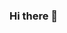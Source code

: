### Hi there 👋

<!--
**DWXFounder/DWXFounder** is a ✨ _special_ ✨ repository because its `README.md` (this file) appears on your GitHub profile.

Here are some ideas to get you started:

- 🔭 I’m currently working on the development of my:
a. MVP an Intelligent Blockchain Notarization & NFTokenization Platform for Motor Vehicles or Vessels. Notaries Remotely Legalize Contracts, e-Signs & Ownership Rights between the Buyer & Dealer, Lender, Seller, or Trader. Quickly, Transparently & No-Hassle.
b. @Blockdepth.eth my decentralized alter ego's blog publication(s) an outlet of to dispell the misconceptions surrounding the decentralized technologies, such as A.I., Blockchain and Web3. Infact, going forward I will not longer refer to it as Web3 the more adepquate term. We are developing a new iteration of the internet, The Internet of People, we should just call it, IoP becasue it is not just about the IoT it is about us, the people. If you are interested into reading my trailblazing and thought leading ideas of decentralized technologies, please visit https://Blockdepth.xyz
c. I am still a member of the ENS DAO 
d. As wekll as an active member and collaborator of https://github.com/smartcontractresearchforum


- 🌱 I’m currently learning: 
a. Python, 
b. TypeScript, 
c. Rust, 
d. Solidity, and 
e. how to be a better writer and vodcaster 

- 👯 I’m looking to collaborate on: 
a. more proposals with the ENS DAO 
b. write more decentralized articles
c. 

- 🤔 I’m looking for help with
a. I would like to find potential investors for my startup, DocuWerx | oNaaS 
b. more exposure, articles, media etc. 

- 💬 Ask me about 
a. any of the aforementioned information, i'm easy to talk to and bounce ideas. 

- 📫 How to reach me:"
a. well if you know me then you know how otherwise reaserch how 
b. twitter.com/docuwerx
-->

